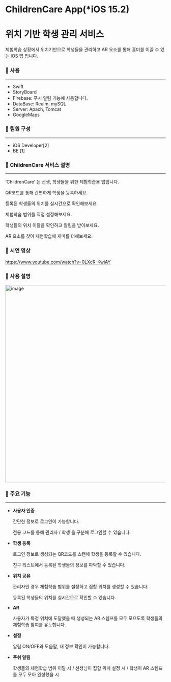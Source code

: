 # ChildrenCare App(*iOS 15.2)
# 위치 기반 학생 관리 서비스
체험학습 상황에서 위치기반으로 학생들을 관리하고 AR 요소를 통해 흥미를 이끌 수 있는 iOS 앱 입니다.


### 📌 사용

---
- Swift
- StoryBoard
- Firebase: 푸시 알림 기능에 사용합니다.
- DataBase: Realm, mySQL
- Server: Apach, Tomcat
- GoogleMaps

### 📌 팀원 구성

---

- iOS Developer[2]
- BE [1]

### 📌 ChildrenCare 서비스 설명

---

‘ChildrenCare’ 는 선생, 학생들을 위한 체험학습용 앱입니다.

QR코드를 통해 간편하게 학생을 등록하세요.

등록된 학생들의 위치를 실시간으로 확인해보세요. 

체험학습 범위를 직접 설정해보세요. 

학생들의 위치 이탈을 확인하고 알림을 받아보세요.

AR 요소를 찾아 체험학습에 재미를 더해보세요.

### 📌 시연 영상

https://www.youtube.com/watch?v=0LXcR-KwjAY

### 📌 사용 설명

<img width="617" alt="image" src="https://github.com/HyunTaekO/ChildrenCare_ios/assets/111224287/94d424f5-e9c3-4041-b14e-eb8b857221e1">

### 📌 주요 기능

---

- **사용자 인증**
    
    간단한 정보로 로그인이 가능합니다.
  
    전용 코드를 통해 관리자 / 학생 을 구분해 로그인할 수 있습니다.
  
    
- **학생 등록**
    
    로그인 정보로 생성되는 QR코드를 스캔해 학생을 등록할 수 있습니다.
    
    친구 리스트에서 등록된 학생들의 정보를 파악할 수 있습니다.
    
- **위치 공유**

    관리자인 경우 체험학습 범위를 설정하고 집합 위치를 생성할 수 있습니다.

    등록된 학생들의 위치를 실시간으로 확인할 수 있습니다.
    
- **AR**
    
     사용자가 특정 위치에 도달했을 때 생성되는 AR 스템프를 모두 모으도록 학생들의 체험학습 참여를 유도합니다.
   
- **설정**
    
     알림 ON/OFF와 도움말, 내 정보 확인이 가능합니다.
    
- **푸쉬 알림**
    
     학생들의 체험학습 범위 이탈 시 / 선생님이 집합 위치 설정 시 / 학생이 AR 스템프를 모두 모아 완성했을 시 
   
